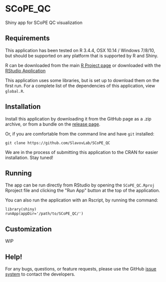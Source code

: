 # SCoPE_QC

Shiny app for SCoPE QC visualization

## Requirements

This application has been tested on R 3.4.4, OSX 10.14 / Windows 7/8/10, 
but should be supported on any platform that is supported by R and Shiny.

R can be downloaded from the main [R Project page](https://www.r-project.org/)
or downloaded with the [RStudio Application](https://www.rstudio.com/products/rstudio/download/)

This application uses some libraries, but is set up to download them on the first run. 
For a complete list of the dependencies of this application, view ```global.R```.

## Installation

Install this application by downloading it from the GitHub page as a .zip archive, 
or from a bundle on the [release page](https://github.com/SlavovLab/SCoPE_QC/releases).

Or, if you are comfortable from the command line and have ```git``` installed:

```{bash}
git clone https://github.com/SlavovLab/SCoPE_QC
```

We are in the process of submitting this application to the CRAN for easier installation. Stay tuned!

## Running

The app can be run directly from RStudio by opening the ```SCoPE_QC.Rproj``` Rproject file 
and clicking the "Run App" button at the top of the application.

You can also run the application with an Rscript, by running the command:
```{r}
library(shiny)
runApp(appDir='/path/to/SCoPE_QC/')
```

## Customization

WIP

## Help!

For any bugs, questions, or feature requests, 
please use the GitHub [issue system](https://github.com/SlavovLab/SCoPE_QC/issues) to contact the developers.
